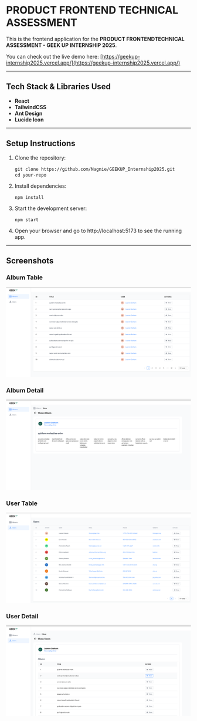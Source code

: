 # PRODUCT FRONTEND TECHNICAL ASSESSMENT

This is the frontend application for the **PRODUCT FRONTENDTECHNICAL ASSESSMENT - GEEK UP INTERNSHIP 2025**.

You can check out the live demo here: [https://geekup-internship2025.vercel.app/](https://geekup-internship2025.vercel.app/)

---

## Tech Stack & Libraries Used

- **React**
- **TailwindCSS**
- **Ant Design**
- **Lucide Icon**

---

## Setup Instructions

1. Clone the repository:
   ```
   git clone https://github.com/Nagnie/GEEKUP_Internship2025.git
   cd your-repo
   ```

2. Install dependencies:
    ```
    npm install
    ```

3. Start the development server:
   ```
   npm start
   ```

4. Open your browser and go to http://localhost:5173 to see the running app.

---

## Screenshots

### Album Table
![albumTable](public/albumTable.png)

### Album Detail
![albumDetail](public/albumDetail.png)

### User Table
![userTable](public/userTable.png)

### User Detail
![userDetail](public/userDetail.png)
